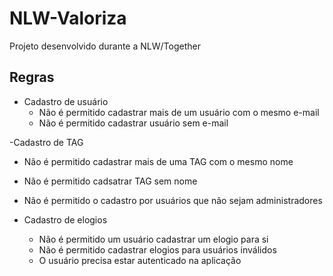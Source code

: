 # NLW-Valoriza
Projeto desenvolvido durante a NLW/Together

## Regras
- Cadastro de usuário
  - Não é permitido cadastrar mais de um usuário com o mesmo e-mail
  - Não é permitido cadastrar usuário sem e-mail

-Cadastro de TAG
  - Não é permitido cadastrar mais de uma TAG com o mesmo nome
  - Não é permitido cadsatrar TAG sem nome
  - Não é permitido o cadastro por usuários que não sejam administradores

- Cadastro de elogios
  - Não é permitido um usuário cadastrar um elogio para si
  - Não é permitido cadastrar elogios para usuários inválidos
  - O usuário precisa estar autenticado na aplicação